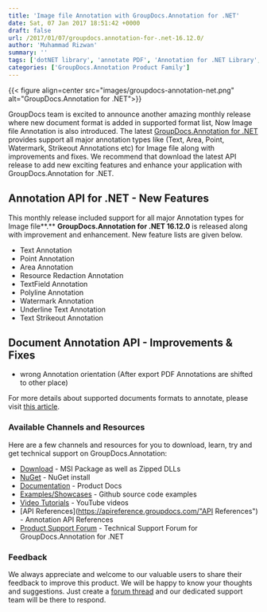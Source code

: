 ```yaml
---
title: 'Image file Annotation with GroupDocs.Annotation for .NET'
date: Sat, 07 Jan 2017 18:51:42 +0000
draft: false
url: /2017/01/07/groupdocs.annotation-for-.net-16.12.0/
author: 'Muhammad Rizwan'
summary: ''
tags: ['dotNET library', 'annotate PDF', 'Annotation for .NET Library', 'Area Annotation', 'document collaboration', 'document management', 'Image Annotation', 'Text Annotation', 'watermarking']
categories: ['GroupDocs.Annotation Product Family']
---
```




{{< figure align=center src="images/groupdocs-annotation-net.png" alt="GroupDocs.Annotation for .NET">}}


GroupDocs team is excited to announce another amazing monthly release where new document format is added in supported format list, Now Image file Annotation is also introduced. The latest [GroupDocs.Annotation for .NET](https://products.groupdocs.com/annotation/net "Document Annotation API") provides support all major annotation types like (Text, Area, Point, Watermark, Strikeout Annotations etc) for Image file along with improvements and fixes. We recommend that download the latest API release to add new exciting features and enhance your application with GroupDocs.Annotation for .NET.

## Annotation API for .NET - New Features

This monthly release included support for all major Annotation types for Image file**.** **GroupDocs.Annotation for .NET 16.12.0** is released along with improvement and enhancement. New feature lists are given below.

*   Text Annotation
*   Point Annotation
*   Area Annotation
*   Resource Redaction Annotation
*   TextField Annotation
*   Polyline Annotation
*   Watermark Annotation
*   Underline Text Annotation
*   Text Strikeout Annotation

## Document Annotation API - Improvements & Fixes

*   wrong Annotation orientation (After export PDF Annotations are shifted to other place)

For more details about supported documents formats to annotate, please visit [this article](https://docs.groupdocs.com/annotation/net/supported-document-formats/).

### Available Channels and Resources

Here are a few channels and resources for you to download, learn, try and get technical support on GroupDocs.Annotation:

*   [Download](https://downloads.groupdocs.com/annotation/net "Downloads") - MSI Package as well as Zipped DLLs
*   [NuGet](https://www.nuget.org/packages/groupdocs-annotation-dotnet/ "Nuget Package") \- NuGet install
*   [Documentation](https://docs.groupdocs.com/annotation/net/getting-started/ "Product Documentation") \- Product Docs
*   [Examples/Showcases](https://github.com/groupdocs-annotation/GroupDocs.Annotation-for-.NET "examples,showcases") - Github source code examples
*   [Video Tutorials](https://www.youtube.com/channel/UC5zdCdyWw7gP2Y0_H6klwOA "video tutorials") - YouTube videos
*   [API References](https://apireference.groupdocs.com/"API References") - Annotation API References
*   [Product Support Forum](https://forum.groupdocs.com/c/annotation "Support forum") - Technical Support Forum for GroupDocs.Annotation for .NET

### Feedback

We always appreciate and welcome to our valuable users to share their feedback to improve this product. We will be happy to know your thoughts and suggestions. Just create a [forum thread](https://forum.groupdocs.com/c/annotation) and our dedicated support team will be there to respond.




